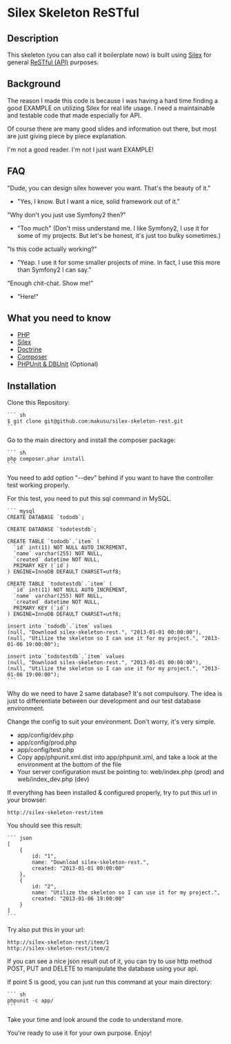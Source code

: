 Silex Skeleton ReSTful
======================

Description
-----------
This skeleton (you can also call it boilerplate now) is built using [Silex][2] for general [ReSTful (API)][6] purposes.

Background
----------
The reason I made this code is because I was having a hard time finding a good EXAMPLE on utilizing Silex for real life usage.
I need a maintainable and testable code that made especially for API.

Of course there are many good slides and information out there, but most are just giving piece by piece explanation.

I'm not a good reader. I'm not I just want EXAMPLE!

FAQ
---
"Dude, you can design silex however you want. That's the beauty of it."
- "Yes, I know. But I want a nice, solid framework out of it."

"Why don't you just use Symfony2 then?"
- "Too much"
(Don't miss understand me. I like Symfony2, I use it for some of my projects. But let's be honest, it's just too bulky sometimes.)

"Is this code actually working?"
- "Yeap. I use it for some smaller projects of mine. In fact, I use this more than Symfony2 I can say."

"Enough chit-chat. Show me!"
- "Here!"

What you need to know
---------------------
 * [PHP][1]
 * [Silex][2]
 * [Doctrine][3]
 * [Composer][4]
 * [PHPUnit & DBUnit][5] (Optional)

Installation
------------
Clone this Repository:

    ``` sh
    $ git clone git@github.com:makusu/silex-skeleton-rest.git
    ```

Go to the main directory and install the composer package:

    ``` sh
    php composer.phar install
    ```

You need to add option "--dev" behind if you want to have the controller test working properly.

For this test, you need to put this sql command in MySQL.

    ``` mysql
    CREATE DATABASE `tododb`;

    CREATE DATABASE `todotestdb`;

    CREATE TABLE `tododb`.`item` (
      `id` int(11) NOT NULL AUTO_INCREMENT,
      `name` varchar(255) NOT NULL,
      `created` datetime NOT NULL,
      PRIMARY KEY (`id`)
    ) ENGINE=InnoDB DEFAULT CHARSET=utf8;

    CREATE TABLE `todotestdb`.`item` (
      `id` int(11) NOT NULL AUTO_INCREMENT,
      `name` varchar(255) NOT NULL,
      `created` datetime NOT NULL,
      PRIMARY KEY (`id`)
    ) ENGINE=InnoDB DEFAULT CHARSET=utf8;

    insert into `tododb`.`item` values
    (null, "Download silex-skeleton-rest.", "2013-01-01 00:00:00"),
    (null, "Utilize the skeleton so I can use it for my project.", "2013-01-06 19:00:00");

    insert into `todotestdb`.`item` values
    (null, "Download silex-skeleton-rest.", "2013-01-01 00:00:00"),
    (null, "Utilize the skeleton so I can use it for my project.", "2013-01-06 19:00:00");
    ```

Why do we need to have 2 same database?
It's not compulsory. The idea is just to differentiate between our development and our test database environment.

Change the config to suit your environment. Don't worry, it's very simple.

 * app/config/dev.php
 * app/config/prod.php
 * app/config/test.php
 * Copy app/phpunit.xml.dist into app/phpunit.xml, and take a look at the <php> environment at the bottom of the file
 * Your server configuration must be pointing to: web/index.php (prod) and web/index_dev.php (dev)

If everything has been installed & configured properly, try to put this url in your browser:

    http://silex-skeleton-rest/item

You should see this result:

    ``` json
    [
        {
            id: "1",
            name: "Download silex-skeleton-rest.",
            created: "2013-01-01 00:00:00"
        },
        {
            id: "2",
            name: "Utilize the skeleton so I can use it for my project.",
            created: "2013-01-06 19:00:00"
        }
    ]
    ```
    
Try also put this in your url:

    http://silex-skeleton-rest/item/1
    http://silex-skeleton-rest/item/2

If you can see a nice json result out of it, you can try to use http method POST, PUT and DELETE to manipulate the database using your api.

If point 5 is good, you can just run this command at your main directory:

    ``` sh
    phpunit -c app/
    ```

Take your time and look around the code to understand more.

You're ready to use it for your own purpose. Enjoy!

[1]: http://php.net/
[2]: http://silex.sensiolabs.org/
[3]: http://www.doctrine-project.org/
[4]: http://getcomposer.org/
[5]: http://www.phpunit.de/
[6]: http://en.wikipedia.org/wiki/Representational_state_transfer
